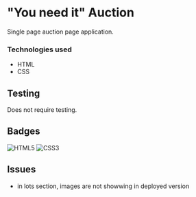# "You need it" Auction
Single page auction page application.
### Technologies used 
* HTML
* CSS
## Testing
Does not require testing.
## Badges
![HTML5](https://img.shields.io/badge/html5-%23E34F26.svg?style=for-the-badge&logo=html5&logoColor=white)
![CSS3](https://img.shields.io/badge/css3-%231572B6.svg?style=for-the-badge&logo=css3&logoColor=white)

## Issues
* in lots section, images are not showwing in deployed version
